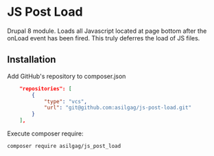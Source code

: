 # JS Post Load

Drupal 8 module. Loads all Javascript located at page bottom after the onLoad event has been fired. This truly deferres the load of JS files.

## Installation ##

Add GitHub's repository to composer.json

```json
    "repositories": [
        {
            "type": "vcs",
            "url": "git@github.com:asilgag/js-post-load.git"
        }
    ],
```

Execute composer require:

```
composer require asilgag/js_post_load
```
